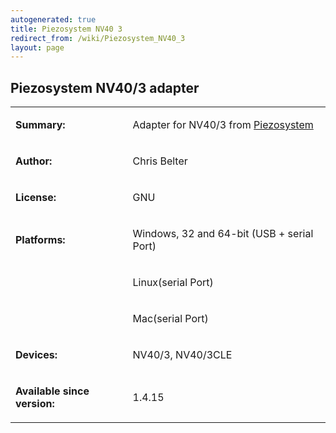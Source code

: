 ```yaml
---
autogenerated: true
title: Piezosystem NV40 3
redirect_from: /wiki/Piezosystem_NV40_3
layout: page
---
```


## Piezosystem NV40/3 adapter

<table>
<tr>
<td markdown="1">

**Summary:**

</td>
<td markdown="1">

Adapter for NV40/3 from
[Piezosystem](http://http://www.piezosystem.com/)

</td>
</tr>
<tr>
<td markdown="1">

**Author:**

</td>
<td markdown="1">

Chris Belter

</td>
</tr>
<tr>
<td markdown="1">

**License:**

</td>
<td markdown="1">

GNU

</td>
</tr>
<tr>
<td markdown="1">

**Platforms:**

</td>
<td markdown="1">

Windows, 32 and 64-bit (USB + serial Port)

</td>
</tr>
<tr>
<td markdown="1">
</td>
<td markdown="1">

Linux(serial Port)

</td>
</tr>
<tr>
<td markdown="1">
</td>
<td markdown="1">

Mac(serial Port)

</td>
</tr>
<tr>
<td markdown="1">

**Devices:**

</td>
<td markdown="1">

NV40/3, NV40/3CLE

</td>
</tr>
<tr>
<td markdown="1">

**Available since version:**

</td>
<td markdown="1">

1.4.15

</td>
</tr>
</table>

